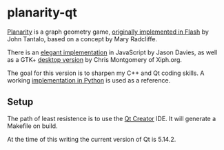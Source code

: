 
# planarity-qt

[Planarity](https://en.wikipedia.org/wiki/Planarity) is a graph geometry game, [originally implemented in Flash](http://planarity.net/) by John Tantalo, based on a concept by Mary Radcliffe.

There is an [elegant implementation](https://www.jasondavies.com/planarity/) in JavaScript by Jason Davies, as well as a GTK+ [desktop version](http://web.mit.edu/xiphmont/Public/gPlanarity.html) by Chris Montgomery of Xiph.org.

The goal for this version is to sharpen my C++ and Qt coding skills. A working [implementation in Python](https://github.com/parappayo/planarity-py) is used as a reference.

## Setup

The path of least resistence is to use the [Qt Creator](https://en.wikipedia.org/wiki/Qt_Creator) IDE. It will generate a Makefile on build.

At the time of this writing the current version of Qt is 5.14.2.
